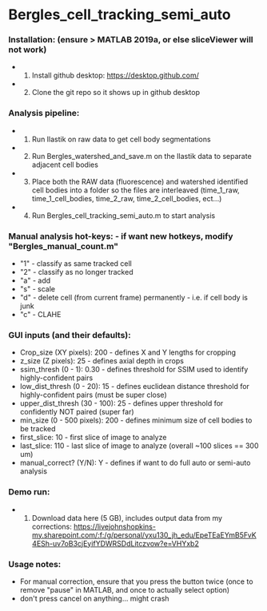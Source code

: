 # Bergles_cell_tracking_semi_auto

### Installation: (ensure > MATLAB 2019a, or else sliceViewer will not work)
* 1. Install github desktop: https://desktop.github.com/
* 2. Clone the git repo so it shows up in github desktop
   
   
### Analysis pipeline:
* 1. Run Ilastik on raw data to get cell body segmentations
* 2. Run Bergles_watershed_and_save.m on the Ilastik data to separate adjacent cell bodies
* 3. Place both the RAW data (fluorescence) and watershed identified cell bodies into a folder so the files are interleaved (time_1_raw, time_1_cell_bodies, time_2_raw, time_2_cell_bodies, ect...)
* 4. Run Bergles_cell_tracking_semi_auto.m to start analysis


### Manual analysis hot-keys: - if want new hotkeys, modify "Bergles_manual_count.m"
* "1" - classify as same tracked cell
* "2" - classify as no longer tracked
* "a" - add
* "s" - scale
* "d" - delete cell (from current frame) permanently - i.e. if cell body is junk
* "c" - CLAHE

### GUI inputs (and their defaults):
* Crop_size (XY pixels): 200 - defines X and Y lengths for cropping
* z_size (Z pixels): 25 - defines axial depth in crops
* ssim_thresh (0 - 1): 0.30 - defines threshold for SSIM used to identify highly-confident pairs
* low_dist_thresh (0 - 20): 15 - defines euclidean distance threshold for highly-confident pairs (must be super close)
* upper_dist_thresh (30 - 100): 25 - defines upper threshold for confidently NOT paired (super far)
* min_size (0 - 500 pixels): 200 - defines minimum size of cell bodies to be tracked
* first_slice: 10 - first slice of image to analyze
* last_slice: 110 - last slice of image to analyze (overall ~100 slices == 300 um)
* manual_correct? (Y/N): Y - defines if want to do full auto or semi-auto analysis


### Demo run:
* 1. Download data here (5 GB), includes output data from my corrections: https://livejohnshopkins-my.sharepoint.com/:f:/g/personal/yxu130_jh_edu/EpeTEaEYmB5FvK4ESh-uv7oB3cjEyifYDWRSDdLitczvow?e=VHYxb2 
   
   
### Usage notes:
* For manual correction, ensure that you press the button twice (once to remove "pause" in MATLAB, and once to actually select option)
* don't press cancel on anything... might crash

   
